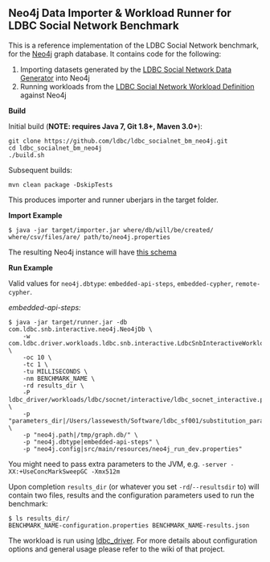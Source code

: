Neo4j Data Importer & Workload Runner for LDBC Social Network Benchmark
---------------------

This is a reference implementation of the LDBC Social Network benchmark, for the [Neo4j](http://www.neo4j.org/) graph database.
It contains code for the following:

1. Importing datasets generated by the [LDBC Social Network Data Generator](https://github.com/ldbc/ldbc_snb_datagen) into Neo4j
2. Running workloads from the [LDBC Social Network Workload Definition](https://github.com/ldbc/ldbc_snb_docs) against Neo4j

**Build**

Initial build (**NOTE: requires Java 7, Git 1.8+, Maven 3.0+**):

	git clone https://github.com/ldbc/ldbc_socialnet_bm_neo4j.git
	cd ldbc_socialnet_bm_neo4j
	./build.sh

Subsequent builds:

	mvn clean package -DskipTests

This produces importer and runner uberjars in the target folder.

**Import Example**

```
$ java -jar target/importer.jar where/db/will/be/created/ where/csv/files/are/ path/to/neo4j.properties
```
	
The resulting Neo4j instance will have [this schema](https://github.com/ldbc/ldbc_socialnet_bm_neo4j/wiki/Schema)

**Run Example**

Valid values for `neo4j.dbtype`: `embedded-api-steps`, `embedded-cypher`, `remote-cypher`.

*embedded-api-steps:*

```
$ java -jar target/runner.jar -db com.ldbc.snb.interactive.neo4j.Neo4jDb \
    -w com.ldbc.driver.workloads.ldbc.snb.interactive.LdbcSnbInteractiveWorkload \
    -oc 10 \
    -tc 1 \
    -tu MILLISECONDS \
    -nm BENCHMARK_NAME \
    -rd results_dir \
    -P ldbc_driver/workloads/ldbc/socnet/interactive/ldbc_socnet_interactive.properties \
    -p "parameters_dir|/Users/lassewesth/Software/ldbc_sf001/substitution_parameters/" \
    -p "neo4j.path|/tmp/graph.db/" \
    -p "neo4j.dbtype|embedded-api-steps" \
    -p "neo4j.config|src/main/resources/neo4j_run_dev.properties"
```

You might need to pass extra parameters to the JVM, e.g. `-server -XX:+UseConcMarkSweepGC -Xmx512m`

Upon completion `results_dir` (or whatever you set `-rd`/`--resultsdir` to) will contain two files, results and the configuration parameters used to run the benchmark:
```
$ ls results_dir/
BENCHMARK_NAME-configuration.properties	BENCHMARK_NAME-results.json
```

The workload is run using [ldbc_driver](https://github.com/ldbc/ldbc_driver). For more details about configuration options and general usage please refer to the wiki of that project.
